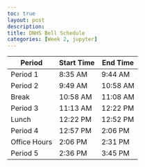 ```yaml
---
toc: true
layout: post
description: 
title: DNHS Bell Schedule
categories: [Week 2, jupyter]
---
```



|Period      |Start Time|End Time|
|------------|----------|--------|
|Period 1    |8:35 AM   |9:44  AM|
|Period 2    |9:49 AM   |10:58 AM|
|Break       |10:58 AM  |11:08 AM|
|Period 3    |11:13 AM  |12:22 PM|
|Lunch       |12:22 PM  |12:52 PM|
|Period 4    |12:57 PM  |2:06  PM|
|Office Hours|2:06 PM   |2:31  PM|
|Period 5    |2:36 PM   |3:45  PM|

